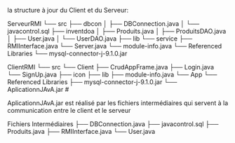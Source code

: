 la structure  à jour du Client et du Serveur:

ServeurRMI
└── src
    ├── dbcon
    │   ├── DBConnection.java
    │   └── javacontrol.sql
    ├── inventdoa
    │   ├── Produits.java
    │   ├── ProduitsDAO.java
    │   ├── User.java
    │   └── UserDAO.java
    ├── lib
    └── service
        ├── RMIInterface.java
        └── Server.java
    └── module-info.java
└── Referenced Libraries
    └── mysql-connector-j-9.1.0.jar






    
ClientRMI
└── src
    └── Client
        ├── CrudAppFrame.java
        ├── Login.java
        └── SignUp.java
    ├── icon
    ├── lib
    ├── module-info.java
    └── App
└── Referenced Libraries
    ├── mysql-connector-j-9.1.0.jar
    └── AplicationnJAvA.jar #

AplicationnJAvA.jar est réalisé par les fichiers intermédiaires qui servent à la communication entre le client et le serveur

Fichiers Intermédiaires
├── DBConnection.java
├── javacontrol.sql
├── Produits.java
├── RMIInterface.java
└── User.java
